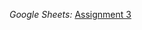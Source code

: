 _Google Sheets:_ [Assignment 3](https://docs.google.com/spreadsheets/d/1R1tApz7nKpMVA7CgQMCnHsXSOYGoRZn-CMDE4dQSHEQ/edit#gid=1913573550)
